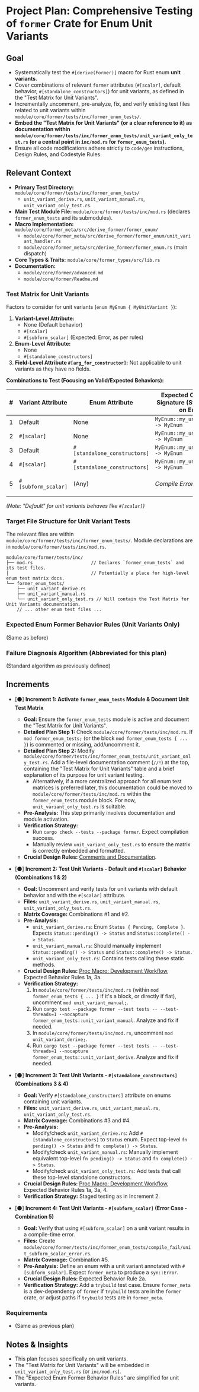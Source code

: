 # Project Plan: Comprehensive Testing of `former` Crate for Enum Unit Variants

## Goal
*   Systematically test the `#[derive(Former)]` macro for Rust enum **unit variants**.
*   Cover combinations of relevant `former` attributes (`#[scalar]`, default behavior, `#[standalone_constructors]`) for unit variants, as defined in the "Test Matrix for Unit Variants".
*   Incrementally uncomment, pre-analyze, fix, and verify existing test files related to unit variants within `module/core/former/tests/inc/former_enum_tests/`.
*   **Embed the "Test Matrix for Unit Variants" (or a clear reference to it) as documentation within `module/core/former/tests/inc/former_enum_tests/unit_variant_only_test.rs` (or a central point in `inc/mod.rs` for `former_enum_tests`).**
*   Ensure all code modifications adhere strictly to `code/gen` instructions, Design Rules, and Codestyle Rules.

## Relevant Context

*   **Primary Test Directory:** `module/core/former/tests/inc/former_enum_tests/`
    *   `unit_variant_derive.rs`, `unit_variant_manual.rs`, `unit_variant_only_test.rs`.
*   **Main Test Module File:** `module/core/former/tests/inc/mod.rs` (declares `former_enum_tests` and its submodules).
*   **Macro Implementation:** `module/core/former_meta/src/derive_former/former_enum/`
    *   `module/core/former_meta/src/derive_former/former_enum/unit_variant_handler.rs`
    *   `module/core/former_meta/src/derive_former/former_enum.rs` (main dispatch)
*   **Core Types & Traits:** `module/core/former_types/src/lib.rs`
*   **Documentation:**
    *   `module/core/former/advanced.md`
    *   `module/core/former/Readme.md`

### Test Matrix for Unit Variants

Factors to consider for unit variants (`enum MyEnum { MyUnitVariant }`):

1.  **Variant-Level Attribute:**
    *   None (Default behavior)
    *   `#[scalar]`
    *   `#[subform_scalar]` (Expected: Error, as per rules)
2.  **Enum-Level Attribute:**
    *   None
    *   `#[standalone_constructors]`
3.  **Field-Level Attribute `#[arg_for_constructor]`:** Not applicable to unit variants as they have no fields.

**Combinations to Test (Focusing on Valid/Expected Behaviors):**

| # | Variant Attribute | Enum Attribute              | Expected Constructor Signature (Static Method on Enum) | Expected Standalone Constructor (if `#[standalone_constructors]`) | Relevant Rule(s) | Handler File (Meta)        |
|---|-------------------|-----------------------------|------------------------------------------------------|--------------------------------------------------------------------|------------------|----------------------------|
| 1 | Default           | None                        | `MyEnum::my_unit_variant() -> MyEnum`                | N/A                                                                | 3a               | `unit_variant_handler.rs`  |
| 2 | `#[scalar]`       | None                        | `MyEnum::my_unit_variant() -> MyEnum`                | N/A                                                                | 1a               | `unit_variant_handler.rs`  |
| 3 | Default           | `#[standalone_constructors]` | `MyEnum::my_unit_variant() -> MyEnum`                | `fn my_unit_variant() -> MyEnum`                                   | 3a, 4            | `unit_variant_handler.rs`  |
| 4 | `#[scalar]`       | `#[standalone_constructors]` | `MyEnum::my_unit_variant() -> MyEnum`                | `fn my_unit_variant() -> MyEnum`                                   | 1a, 4            | `unit_variant_handler.rs`  |
| 5 | `#[subform_scalar]`| (Any)                       | *Compile Error*                                      | *Compile Error*                                                    | 2a               | (Dispatch logic in `former_enum.rs` should error) |

*(Note: "Default" for unit variants behaves like `#[scalar]`)*

### Target File Structure for Unit Variant Tests

The relevant files are within `module/core/former/tests/inc/former_enum_tests/`. Module declarations are in `module/core/former/tests/inc/mod.rs`.

```
module/core/former/tests/inc/
├── mod.rs                      // Declares `former_enum_tests` and its test files.
│                               // Potentially a place for high-level enum test matrix docs.
└── former_enum_tests/
    ├── unit_variant_derive.rs
    ├── unit_variant_manual.rs
    └── unit_variant_only_test.rs // Will contain the Test Matrix for Unit Variants documentation.
    // ... other enum test files ...
```

### Expected Enum Former Behavior Rules (Unit Variants Only)
(Same as before)

### Failure Diagnosis Algorithm (Abbreviated for this plan)
(Standard algorithm as previously defined)

## Increments

*   [⚫] **Increment 1: Activate `former_enum_tests` Module & Document Unit Test Matrix**
    *   **Goal:** Ensure the `former_enum_tests` module is active and document the "Test Matrix for Unit Variants".
    *   **Detailed Plan Step 1:** Check `module/core/former/tests/inc/mod.rs`. If `mod former_enum_tests;` (or the block `mod former_enum_tests { ... }`) is commented or missing, add/uncomment it.
    *   **Detailed Plan Step 2:** Modify `module/core/former/tests/inc/former_enum_tests/unit_variant_only_test.rs`. Add a file-level documentation comment (`//!`) at the top, containing the "Test Matrix for Unit Variants" table and a brief explanation of its purpose for unit variant testing.
        *   Alternatively, if a more centralized approach for all enum test matrices is preferred later, this documentation could be moved to `module/core/former/tests/inc/mod.rs` within the `former_enum_tests` module block. For now, `unit_variant_only_test.rs` is suitable.
    *   **Pre-Analysis:** This step primarily involves documentation and module activation.
    *   **Verification Strategy:**
        *   Run `cargo check --tests --package former`. Expect compilation success.
        *   Manually review `unit_variant_only_test.rs` to ensure the matrix is correctly embedded and formatted.
    *   **Crucial Design Rules:** [Comments and Documentation](#comments-and-documentation).

*   [⚫] **Increment 2: Test Unit Variants - Default and `#[scalar]` Behavior (Combinations 1 & 2)**
    *   **Goal:** Uncomment and verify tests for unit variants with default behavior and with the `#[scalar]` attribute.
    *   **Files:** `unit_variant_derive.rs`, `unit_variant_manual.rs`, `unit_variant_only_test.rs`.
    *   **Matrix Coverage:** Combinations #1 and #2.
    *   **Pre-Analysis:**
        *   `unit_variant_derive.rs`: Enum `Status { Pending, Complete }`. Expects `Status::pending() -> Status` and `Status::complete() -> Status`.
        *   `unit_variant_manual.rs`: Should manually implement `Status::pending() -> Status` and `Status::complete() -> Status`.
        *   `unit_variant_only_test.rs`: Contains tests calling these static methods.
    *   **Crucial Design Rules:** [Proc Macro: Development Workflow](#proc-macro-development-workflow), Expected Behavior Rules 1a, 3a.
    *   **Verification Strategy:**
        1.  In `module/core/former/tests/inc/mod.rs` (within `mod former_enum_tests { ... }` if it's a block, or directly if flat), uncomment `mod unit_variant_manual;`.
        2.  Run `cargo test --package former --test tests -- --test-threads=1 --nocapture former_enum_tests::unit_variant_manual`. Analyze and fix if needed.
        3.  In `module/core/former/tests/inc/mod.rs`, uncomment `mod unit_variant_derive;`.
        4.  Run `cargo test --package former --test tests -- --test-threads=1 --nocapture former_enum_tests::unit_variant_derive`. Analyze and fix if needed.

*   [⚫] **Increment 3: Test Unit Variants - `#[standalone_constructors]` (Combinations 3 & 4)**
    *   **Goal:** Verify `#[standalone_constructors]` attribute on enums containing unit variants.
    *   **Files:** `unit_variant_derive.rs`, `unit_variant_manual.rs`, `unit_variant_only_test.rs`.
    *   **Matrix Coverage:** Combinations #3 and #4.
    *   **Pre-Analysis:**
        *   Modify/check `unit_variant_derive.rs`: Add `#[standalone_constructors]` to `Status` enum. Expect top-level `fn pending() -> Status` and `fn complete() -> Status`.
        *   Modify/check `unit_variant_manual.rs`: Manually implement equivalent top-level `fn pending() -> Status` and `fn complete() -> Status`.
        *   Modify/check `unit_variant_only_test.rs`: Add tests that call these top-level standalone constructors.
    *   **Crucial Design Rules:** [Proc Macro: Development Workflow](#proc-macro-development-workflow), Expected Behavior Rules 1a, 3a, 4.
    *   **Verification Strategy:** Staged testing as in Increment 2.

*   [⚫] **Increment 4: Test Unit Variants - `#[subform_scalar]` (Error Case - Combination 5)**
    *   **Goal:** Verify that using `#[subform_scalar]` on a unit variant results in a compile-time error.
    *   **Files:** Create `module/core/former/tests/inc/former_enum_tests/compile_fail/unit_subform_scalar_error.rs`.
    *   **Matrix Coverage:** Combination #5.
    *   **Pre-Analysis:** Define an enum with a unit variant annotated with `#[subform_scalar]`. Expect `former_meta` to produce a `syn::Error`.
    *   **Crucial Design Rules:** Expected Behavior Rule 2a.
    *   **Verification Strategy:** Add a `trybuild` test case. Ensure `former_meta` is a dev-dependency of `former` if `trybuild` tests are in the `former` crate, or adjust paths if `trybuild` tests are in `former_meta`.

### Requirements
*   (Same as previous plan)

## Notes & Insights
*   This plan focuses specifically on unit variants.
*   The "Test Matrix for Unit Variants" will be embedded in `unit_variant_only_test.rs` (or `inc/mod.rs`).
*   The "Expected Enum Former Behavior Rules" are simplified for unit variants.
